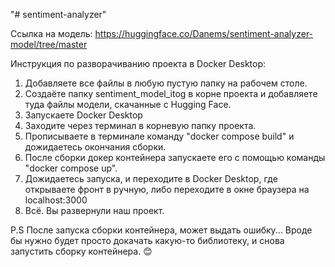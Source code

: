 "# sentiment-analyzer" 

Ссылка на модель: https://huggingface.co/Danems/sentiment-analyzer-model/tree/master

Инструкция по разворачиванию проекта в Docker Desktop:

1. Добавляете все файлы в любую пустую папку на рабочем столе.
2. Создаёте папку sentiment_model_itog в корне проекта и добавляете туда файлы модели, скачанные с Hugging Face.
3. Запускаете Docker Desktop
4. Заходите через терминал в корневую папку проекта.
5. Прописываете в терминале команду "docker compose build" и дожидаетесь окончания сборки.
6. После сборки докер контейнера запускаете его с помощью команды "docker compose up".
7. Дожидаетесь запуска, и переходите в Docker Desktop, где открываете фронт в ручную, либо переходите в окне браузера на localhost:3000 
8. Всё. Вы развернули наш проект.

P.S 
После запуска сборки контейнера, может выдать ошибку... Вроде бы нужно будет просто докачать какую-то библиотеку, и снова запустить сборку контейнера. 😊 
